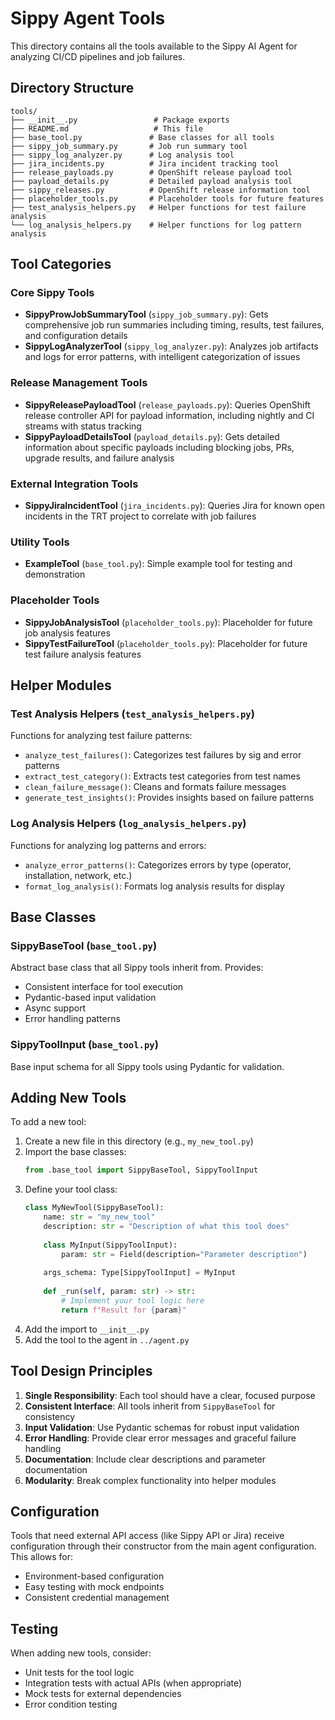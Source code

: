 # Sippy Agent Tools

This directory contains all the tools available to the Sippy AI Agent for analyzing CI/CD pipelines and job failures.

## Directory Structure

```
tools/
├── __init__.py                 # Package exports
├── README.md                   # This file
├── base_tool.py               # Base classes for all tools
├── sippy_job_summary.py       # Job run summary tool
├── sippy_log_analyzer.py      # Log analysis tool
├── jira_incidents.py          # Jira incident tracking tool
├── release_payloads.py        # OpenShift release payload tool
├── payload_details.py         # Detailed payload analysis tool
├── sippy_releases.py          # OpenShift release information tool
├── placeholder_tools.py       # Placeholder tools for future features
├── test_analysis_helpers.py   # Helper functions for test failure analysis
└── log_analysis_helpers.py    # Helper functions for log pattern analysis
```

## Tool Categories

### Core Sippy Tools
- **SippyProwJobSummaryTool** (`sippy_job_summary.py`): Gets comprehensive job run summaries including timing, results, test failures, and configuration details
- **SippyLogAnalyzerTool** (`sippy_log_analyzer.py`): Analyzes job artifacts and logs for error patterns, with intelligent categorization of issues

### Release Management Tools
- **SippyReleasePayloadTool** (`release_payloads.py`): Queries OpenShift release controller API for payload information, including nightly and CI streams with status tracking
- **SippyPayloadDetailsTool** (`payload_details.py`): Gets detailed information about specific payloads including blocking jobs, PRs, upgrade results, and failure analysis

### External Integration Tools
- **SippyJiraIncidentTool** (`jira_incidents.py`): Queries Jira for known open incidents in the TRT project to correlate with job failures

### Utility Tools
- **ExampleTool** (`base_tool.py`): Simple example tool for testing and demonstration

### Placeholder Tools
- **SippyJobAnalysisTool** (`placeholder_tools.py`): Placeholder for future job analysis features
- **SippyTestFailureTool** (`placeholder_tools.py`): Placeholder for future test failure analysis features

## Helper Modules

### Test Analysis Helpers (`test_analysis_helpers.py`)
Functions for analyzing test failure patterns:
- `analyze_test_failures()`: Categorizes test failures by sig and error patterns
- `extract_test_category()`: Extracts test categories from test names
- `clean_failure_message()`: Cleans and formats failure messages
- `generate_test_insights()`: Provides insights based on failure patterns

### Log Analysis Helpers (`log_analysis_helpers.py`)
Functions for analyzing log patterns and errors:
- `analyze_error_patterns()`: Categorizes errors by type (operator, installation, network, etc.)
- `format_log_analysis()`: Formats log analysis results for display

## Base Classes

### SippyBaseTool (`base_tool.py`)
Abstract base class that all Sippy tools inherit from. Provides:
- Consistent interface for tool execution
- Pydantic-based input validation
- Async support
- Error handling patterns

### SippyToolInput (`base_tool.py`)
Base input schema for all Sippy tools using Pydantic for validation.

## Adding New Tools

To add a new tool:

1. Create a new file in this directory (e.g., `my_new_tool.py`)
2. Import the base classes:
   ```python
   from .base_tool import SippyBaseTool, SippyToolInput
   ```
3. Define your tool class:
   ```python
   class MyNewTool(SippyBaseTool):
       name: str = "my_new_tool"
       description: str = "Description of what this tool does"
       
       class MyInput(SippyToolInput):
           param: str = Field(description="Parameter description")
       
       args_schema: Type[SippyToolInput] = MyInput
       
       def _run(self, param: str) -> str:
           # Implement your tool logic here
           return f"Result for {param}"
   ```
4. Add the import to `__init__.py`
5. Add the tool to the agent in `../agent.py`

## Tool Design Principles

1. **Single Responsibility**: Each tool should have a clear, focused purpose
2. **Consistent Interface**: All tools inherit from `SippyBaseTool` for consistency
3. **Input Validation**: Use Pydantic schemas for robust input validation
4. **Error Handling**: Provide clear error messages and graceful failure handling
5. **Documentation**: Include clear descriptions and parameter documentation
6. **Modularity**: Break complex functionality into helper modules

## Configuration

Tools that need external API access (like Sippy API or Jira) receive configuration through their constructor from the main agent configuration. This allows for:
- Environment-based configuration
- Easy testing with mock endpoints
- Consistent credential management

## Testing

When adding new tools, consider:
- Unit tests for the tool logic
- Integration tests with actual APIs (when appropriate)
- Mock tests for external dependencies
- Error condition testing
